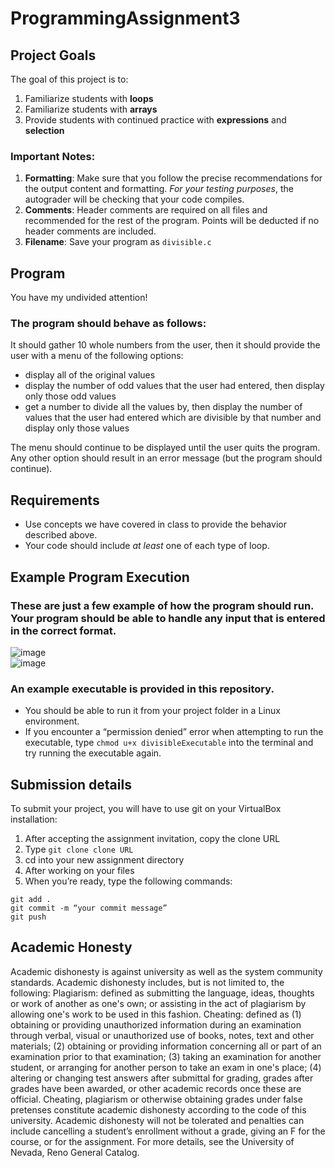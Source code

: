 # ProgrammingAssignment3


## Project Goals
The goal of this project is to:
1.	Familiarize students with **loops**
2.	Familiarize students with **arrays**
3.  Provide students with continued practice with **expressions** and **selection**
### Important Notes:
1.	**Formatting**: Make sure that you follow the precise recommendations for the output content and formatting. *For your testing purposes*, the autograder will be checking that your code compiles.
2.	**Comments**: Header comments are required on all files and recommended for the rest of the program. Points will be deducted if no header comments are included.
3.	**Filename**: Save your program as ```divisible.c```

## Program
You have my undivided attention!  

### The program should behave as follows:
It should gather 10 whole numbers from the user, then it should provide the user with a menu of the following options:
- display all of the original values
- display the number of odd values that the user had entered, then display only those odd values
- get a number to divide all the values by, then display the number of values that the user had entered which are divisible by that number and display only those values

The menu should continue to be displayed until the user quits the program. Any other option should result in an error message (but the program should continue).

## Requirements
- Use concepts we have covered in class to provide the behavior described above.
- Your code should include *at least* one of each type of loop.

## Example Program Execution
### These are just a few example of how the program should run. Your program should be able to handle any input that is entered in the correct format.  
![image](https://github.com/CSE-UNR/cs135-pa3/assets/2504089/68647043-26c9-4ac8-9135-6b3058b690e8)  
![image](https://github.com/CSE-UNR/cs135-pa3/assets/2504089/e70580f2-1f57-4850-bc8e-255c3d41aee2)  

### An example executable is provided in this repository.
- You should be able to run it from your project folder in a Linux environment. 
- If you encounter a “permission denied” error when attempting to run the executable, type ```chmod u+x divisibleExecutable``` into the terminal and try running the executable again.

## Submission details
To submit your project, you will have to use git on your VirtualBox installation:
1.	After accepting the assignment invitation, copy the clone URL
2.	Type 
```git clone clone URL```
3.	cd into your new assignment directory
4.	After working on your files
5.	When you’re ready, type the following commands: 
```
git add .
git commit -m “your commit message”
git push
```
## Academic Honesty
Academic dishonesty is against university as well as the system community standards. Academic dishonesty includes, but is not limited to, the following:
Plagiarism: defined as submitting the language, ideas, thoughts or work of another as one's own; or assisting in the act of plagiarism by allowing one's work to be used in this fashion.
Cheating: defined as (1) obtaining or providing unauthorized information during an examination through verbal, visual or unauthorized use of books, notes, text and other materials; (2) obtaining or providing information concerning all or part of an examination prior to that examination; (3) taking an examination for another student, or arranging for another person to take an exam in one's place; (4) altering or changing test answers after submittal for grading, grades after grades have been awarded, or other academic records once these are official.
Cheating, plagiarism or otherwise obtaining grades under false pretenses constitute academic dishonesty according to the code of this university. Academic dishonesty will not be tolerated and penalties can include cancelling a student’s enrollment without a grade, giving an F for the course, or for the assignment. For more details, see the University of Nevada, Reno General Catalog.
